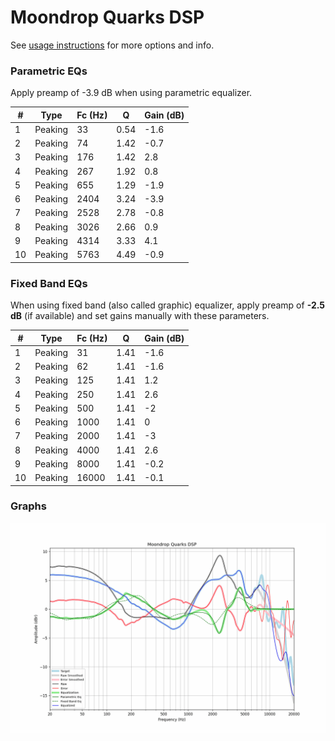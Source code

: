 # Moondrop Quarks DSP
See [usage instructions](https://github.com/jaakkopasanen/AutoEq#usage) for more options and info.

### Parametric EQs
Apply preamp of -3.9 dB when using parametric equalizer.

|   # | Type    |   Fc (Hz) |    Q |   Gain (dB) |
|-----|---------|-----------|------|-------------|
|   1 | Peaking |        33 | 0.54 |        -1.6 |
|   2 | Peaking |        74 | 1.42 |        -0.7 |
|   3 | Peaking |       176 | 1.42 |         2.8 |
|   4 | Peaking |       267 | 1.92 |         0.8 |
|   5 | Peaking |       655 | 1.29 |        -1.9 |
|   6 | Peaking |      2404 | 3.24 |        -3.9 |
|   7 | Peaking |      2528 | 2.78 |        -0.8 |
|   8 | Peaking |      3026 | 2.66 |         0.9 |
|   9 | Peaking |      4314 | 3.33 |         4.1 |
|  10 | Peaking |      5763 | 4.49 |        -0.9 |

### Fixed Band EQs
When using fixed band (also called graphic) equalizer, apply preamp of **-2.5 dB** (if available) and set gains manually with these parameters.

|   # | Type    |   Fc (Hz) |    Q |   Gain (dB) |
|-----|---------|-----------|------|-------------|
|   1 | Peaking |        31 | 1.41 |        -1.6 |
|   2 | Peaking |        62 | 1.41 |        -1.6 |
|   3 | Peaking |       125 | 1.41 |         1.2 |
|   4 | Peaking |       250 | 1.41 |         2.6 |
|   5 | Peaking |       500 | 1.41 |        -2   |
|   6 | Peaking |      1000 | 1.41 |         0   |
|   7 | Peaking |      2000 | 1.41 |        -3   |
|   8 | Peaking |      4000 | 1.41 |         2.6 |
|   9 | Peaking |      8000 | 1.41 |        -0.2 |
|  10 | Peaking |     16000 | 1.41 |        -0.1 |

### Graphs
![](./Moondrop%20Quarks%20DSP.png)

